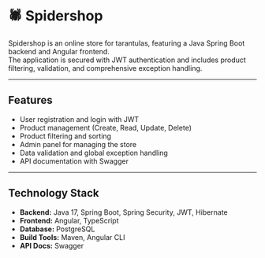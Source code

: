 # 🕷️ Spidershop

Spidershop is an online store for tarantulas, featuring a Java Spring Boot backend and Angular frontend.  
The application is secured with JWT authentication and includes product filtering, validation, and comprehensive exception handling.

---

## Features

- User registration and login with JWT  
- Product management (Create, Read, Update, Delete)  
- Product filtering and sorting  
- Admin panel for managing the store  
- Data validation and global exception handling  
- API documentation with Swagger  

---

## Technology Stack

- **Backend:** Java 17, Spring Boot, Spring Security, JWT, Hibernate  
- **Frontend:** Angular, TypeScript  
- **Database:** PostgreSQL  
- **Build Tools:** Maven, Angular CLI  
- **API Docs:** Swagger  
